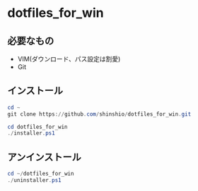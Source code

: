 # dotfiles_for_win

## 必要なもの

- VIM(ダウンロード、パス設定は割愛)
- Git

## インストール

```powershell
cd ~
git clone https://github.com/shinshio/dotfiles_for_win.git

cd dotfiles_for_win
./installer.ps1
```

## アンインストール
```powershell
cd ~/dotfiles_for_win
./uninstaller.ps1
```
